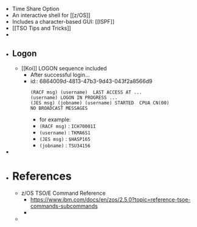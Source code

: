 - Time Share Option
- An interactive shell for [[z/OS]]
- Includes a character-based GUI: [[ISPF]]
- [[TSO Tips and Tricks]]
-
- ## Logon
	- [[Koi]] LOGON sequence included
		- After successful login...
		- id:: 6864009d-4813-47b3-9d43-043f2a8566d9
		  ```
		  (RACF msg) (username)  LAST ACCESS AT ...
		  (username) LOGON IN PROGRESS ...
		  (JES msg) (jobname) (username) STARTED  CPUA CN(00)
		  NO BROADCAST MESSAGES
		  
		  ```
			- for example:
			- `(RACF msg)` : `ICH70001I`
			- `(username)` : `TKMA6S1`
			- `(JES msg)` : `$HASP165`
			- `(jobname)` : `TSU34156`
-
- # References
	- z/OS TSO/E Command Reference
		- https://www.ibm.com/docs/en/zos/2.5.0?topic=reference-tsoe-commands-subcommands
		-
	-
